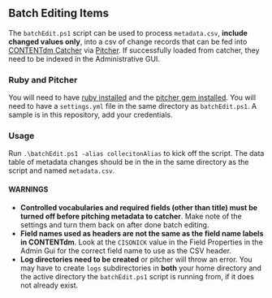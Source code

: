 ## Batch Editing Items
The `batchEdit.ps1` script can be used to process `metadata.csv`, **include changed values only**, into a csv of change records that can be fed into [CONTENTdm Catcher](https://www.oclc.org/support/services/contentdm/help/add-ons-help/contentdm-catcher.en.html) via [Pitcher](https://github.com/little9/pitcher). If successfully loaded from catcher, they need to be indexed in the Administrative GUI.

### Ruby and Pitcher
You will need to have [ruby installed](https://rubyinstaller.org/downloads/) and the [pitcher gem installed](https://github.com/little9/pitcher). You will need to have a `settings.yml` file in the same directory as `batchEdit.ps1`. A sample is in this repository, add your credentials.

### Usage
Run `.\batchEdit.ps1 -alias collecitonAlias` to kick off the script. The data table of metadata changes should be in the in the same directory as the script and named `metadata.csv`.

#### WARNINGS
  * **Controlled vocabularies and required fields (other than title) must be turned off before pitching metadata to catcher**. Make note of the settings and turn them back on after done batch editing.
  * **Field names used as headers are not the same as the field name labels in CONTENTdm**. Look at the `CISONICK` value in the Field Properties in the Admin Gui for the correct field name to use as the CSV header.
  * **Log directories need to be created** or pitcher will throw an error. You may have to create `logs` subdirectories in **both** your home directory and the active directory the `batchEdit.ps1` script is running from, if it does not already exist.